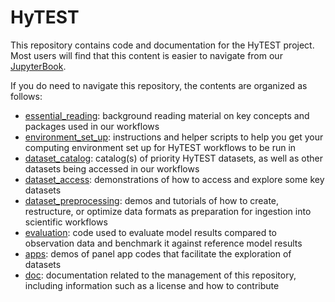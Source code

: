 # HyTEST
This repository contains code and documentation for the HyTEST project. Most users will find that this content is easier to navigate from our [JupyterBook](https://hytest-org.github.io/hytest/doc/About.html#).

If you do need to navigate this repository, the contents are organized as follows:
- [essential_reading](./essential_reading): background reading material on key concepts and packages used in our workflows
- [environment_set_up](./environment_set_up): instructions and helper scripts to help you get your computing environment set up for HyTEST workflows to be run in
- [dataset_catalog](./dataset_catalog): catalog(s) of priority HyTEST datasets, as well as other datasets being accessed in our workflows
- [dataset_access](./dataset_access): demonstrations of how to access and explore some key datasets
- [dataset_preprocessing](./dataset_preprocessing): demos and tutorials of how to create, restructure, or optimize data formats as preparation for ingestion into scientific workflows
- [evaluation](./evaluation): code used to evaluate model results compared to observation data and benchmark it against reference model results
- [apps](./apps): demos of panel app codes that facilitate the exploration of datasets
- [doc](./doc): documentation related to the management of this repository, including information such as a license and how to contribute
